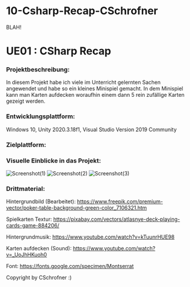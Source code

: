 # 10-Csharp-Recap-CSchrofner
BLAH!

# UE01 : CSharp Recap

### Projektbeschreibung: 
In diesem Projekt habe ich viele im Unterricht gelernten Sachen angewendet und habe so ein kleines Minispiel gemacht. In dem Minispiel kann man Karten aufdecken woraufhin einem dann 5 rein zufällige Karten gezeigt werden.


### Entwicklungsplattform: 
Windows 10, Unity 2020.3.18f1, Visual Studio Version 2019 Community


### Zielplattform:


### Visuelle Einblicke in das Projekt: 
![Screenshot(1)](https://user-images.githubusercontent.com/91070191/226953595-9ed8aabc-9177-4860-8f87-5cb17a9ab9d7.png)
![Screenshot(2)](https://user-images.githubusercontent.com/91070191/226953669-29aded26-6a5b-4799-bd2e-cfea9496cc94.png)
![Screenshot(3)](https://user-images.githubusercontent.com/91070191/226953681-b7300746-c87e-4204-9166-0ee264732354.png)



### Drittmaterial: 

Hintergrundbild (Bearbeitet): https://www.freepik.com/premium-vector/poker-table-background-green-color_7106321.htm

Spielkarten Textur: https://pixabay.com/vectors/atlasnye-deck-playing-cards-game-884206/

Hintergrundmusik: https://www.youtube.com/watch?v=kTuunrHUE98

Karten aufdecken (Sound): https://www.youtube.com/watch?v=_UoJhHKuoh0

Font: https://fonts.google.com/specimen/Montserrat




Copyright by CSchrofner :)

